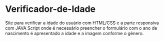 # Verificador-de-Idade
Site para verificar a idade do usuário com HTML/CSS e a parte responsiva com JAVA Script onde é necessário preencher o formulário com o ano de nascimento é apresentado a idade e a imagem conforme o gênero. 
